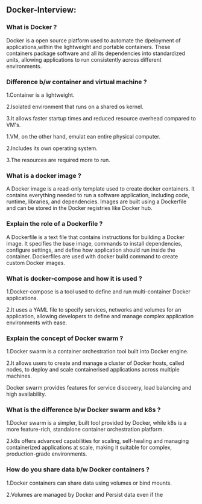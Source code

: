 
## Docker-Interview:  

### What is Docker ?
  
Docker is a open source platform used to automate the dpeloyment of applications,within the lightweight and portable containers.
These containers package software and all its dependencies into standardized units, allowing applications to run consistently across different environments.

### Difference b/w container and virtual machine ?

1.Container is a lightweight.

2.Isolated environment that runs on a shared os kernel.

3.It allows faster startup times and reduced resource overhead compared to VM's.

1.VM, on the other hand, emulat ean entire physical computer.

2.Includes its own operating system.

3.The resources are required more to run.

### What is a docker image ?

A Docker image is a read-only template used to create docker containers.
It contains everything needed to run a software application, including code, runtime, libraries, and dependencies.
Images are built using a Dockerfile and can be stored in the Docker registries like Docker hub.

### Explain the role of a Dockerfile ?

A Dockerfile is a text file that contains instructions for building a Docker image.
It specifies the base image, commands to install dependencies, configure settings, and define how application should run inside the container.
Dockerfiles are used with docker build command to create custom Docker images.

### What is docker-compose and how it is used ?

1.Docker-compose is a tool used to define and run multi-container Docker applications.

2.It uses a YAML file to specify services, networks and volumes for an application, allowing developers to define and manage complex application environments with ease.

### Explain the concept of Docker swarm ?

1.Docker swarm is a container orchestration tool built into Docker engine.

2.It allows users to create and manage a cluster of Docker hosts, called nodes, to deploy and scale containerised applications across multiple machines.

Docker swarm provides features for service discovery, load balancing and high availability.

### What is the difference b/w Docker swarm and k8s ?

1.Docker swarm is a simpler, built tool provided by Docker, while k8s is a more feature-rich, standalone container orchestration platform.

2.k8s offers advanced capabilities for scaling, self-healing and managing containerized applications at scale, making it suitable for complex, production-grade environments.

### How do you share data b/w Docker containers ?

1.Docker containers can share data using volumes or bind mounts.

2.Volumes are managed by Docker and Persist data even if the  





